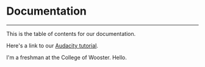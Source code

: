 # Documentation
-----
This is the table of contents for our documentation. 

Here's a link to our [Audacity tutorial](https://github.com/wooster-core/Documentation/blob/master/Abridged%20Audacity%20Tutorial%20Markdown.md).

I'm a freshman at the College of Wooster. Hello. 
